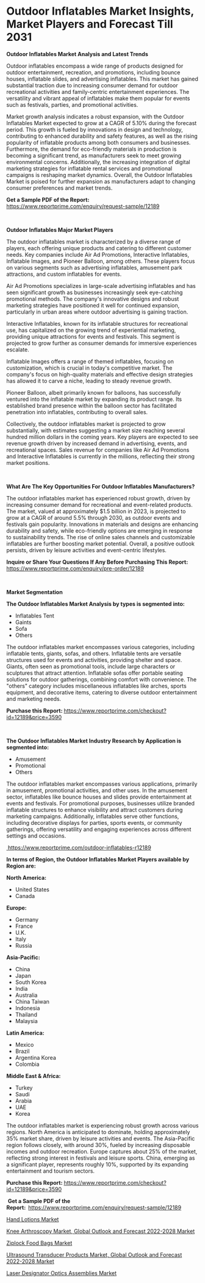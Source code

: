 <p><h1>Outdoor Inflatables Market Insights, Market Players and Forecast Till 2031</h1></p><p><strong>Outdoor Inflatables Market Analysis and Latest Trends</strong></p>
<p><p>Outdoor inflatables encompass a wide range of products designed for outdoor entertainment, recreation, and promotions, including bounce houses, inflatable slides, and advertising inflatables. This market has gained substantial traction due to increasing consumer demand for outdoor recreational activities and family-centric entertainment experiences. The versatility and vibrant appeal of inflatables make them popular for events such as festivals, parties, and promotional activities.</p><p>Market growth analysis indicates a robust expansion, with the Outdoor Inflatables Market expected to grow at a CAGR of 5.10% during the forecast period. This growth is fueled by innovations in design and technology, contributing to enhanced durability and safety features, as well as the rising popularity of inflatable products among both consumers and businesses. Furthermore, the demand for eco-friendly materials in production is becoming a significant trend, as manufacturers seek to meet growing environmental concerns. Additionally, the increasing integration of digital marketing strategies for inflatable rental services and promotional campaigns is reshaping market dynamics. Overall, the Outdoor Inflatables Market is poised for further expansion as manufacturers adapt to changing consumer preferences and market trends.</p></p>
<p><strong>Get a Sample PDF of the Report:&nbsp;</strong> <a href="https://www.reportprime.com/enquiry/request-sample/12189">https://www.reportprime.com/enquiry/request-sample/12189</a></p>
<p>&nbsp;</p>
<p><strong>Outdoor Inflatables Major Market Players</strong></p>
<p><p>The outdoor inflatables market is characterized by a diverse range of players, each offering unique products and catering to different customer needs. Key companies include Air Ad Promotions, Interactive Inflatables, Inflatable Images, and Pioneer Balloon, among others. These players focus on various segments such as advertising inflatables, amusement park attractions, and custom inflatables for events.</p><p>Air Ad Promotions specializes in large-scale advertising inflatables and has seen significant growth as businesses increasingly seek eye-catching promotional methods. The company's innovative designs and robust marketing strategies have positioned it well for continued expansion, particularly in urban areas where outdoor advertising is gaining traction.</p><p>Interactive Inflatables, known for its inflatable structures for recreational use, has capitalized on the growing trend of experiential marketing, providing unique attractions for events and festivals. This segment is projected to grow further as consumer demands for immersive experiences escalate.</p><p>Inflatable Images offers a range of themed inflatables, focusing on customization, which is crucial in today's competitive market. The company's focus on high-quality materials and effective design strategies has allowed it to carve a niche, leading to steady revenue growth.</p><p>Pioneer Balloon, albeit primarily known for balloons, has successfully ventured into the inflatable market by expanding its product range. Its established brand presence within the balloon sector has facilitated penetration into inflatables, contributing to overall sales.</p><p>Collectively, the outdoor inflatables market is projected to grow substantially, with estimates suggesting a market size reaching several hundred million dollars in the coming years. Key players are expected to see revenue growth driven by increased demand in advertising, events, and recreational spaces. Sales revenue for companies like Air Ad Promotions and Interactive Inflatables is currently in the millions, reflecting their strong market positions.</p></p>
<p>&nbsp;</p>
<p><strong>What Are The Key Opportunities For Outdoor Inflatables Manufacturers?</strong></p>
<p><p>The outdoor inflatables market has experienced robust growth, driven by increasing consumer demand for recreational and event-related products. The market, valued at approximately $1.5 billion in 2023, is projected to grow at a CAGR of around 5.5% through 2030, as outdoor events and festivals gain popularity. Innovations in materials and designs are enhancing durability and safety, while eco-friendly options are emerging in response to sustainability trends. The rise of online sales channels and customizable inflatables are further boosting market potential. Overall, a positive outlook persists, driven by leisure activities and event-centric lifestyles.</p></p>
<p><strong>Inquire or Share Your Questions If Any Before Purchasing This Report:</strong> <a href="https://www.reportprime.com/enquiry/pre-order/12189">https://www.reportprime.com/enquiry/pre-order/12189</a></p>
<p>&nbsp;</p>
<p><strong>Market Segmentation</strong></p>
<p><strong>The Outdoor Inflatables Market Analysis by types is segmented into:</strong></p>
<p><ul><li>Inflatables Tent</li><li>Gaints</li><li>Sofa</li><li>Others</li></ul></p>
<p><p>The outdoor inflatables market encompasses various categories, including inflatable tents, giants, sofas, and others. Inflatable tents are versatile structures used for events and activities, providing shelter and space. Giants, often seen as promotional tools, include large characters or sculptures that attract attention. Inflatable sofas offer portable seating solutions for outdoor gatherings, combining comfort with convenience. The "others" category includes miscellaneous inflatables like arches, sports equipment, and decorative items, catering to diverse outdoor entertainment and marketing needs.</p></p>
<p><strong>Purchase this Report:&nbsp;</strong><a href="https://www.reportprime.com/checkout?id=12189&price=3590">https://www.reportprime.com/checkout?id=12189&price=3590</a></p>
<p>&nbsp;</p>
<p><strong>The Outdoor Inflatables Market Industry Research by Application is segmented into:</strong></p>
<p><ul><li>Amusement</li><li>Promotional</li><li>Others</li></ul></p>
<p><p>The outdoor inflatables market encompasses various applications, primarily in amusement, promotional activities, and other uses. In the amusement sector, inflatables like bounce houses and slides provide entertainment at events and festivals. For promotional purposes, businesses utilize branded inflatable structures to enhance visibility and attract customers during marketing campaigns. Additionally, inflatables serve other functions, including decorative displays for parties, sports events, or community gatherings, offering versatility and engaging experiences across different settings and occasions.</p></p>
<p><a href="https://www.reportprime.com/outdoor-inflatables-r12189">&nbsp;https://www.reportprime.com/outdoor-inflatables-r12189</a></p>
<p><strong>In terms of Region, the Outdoor Inflatables Market Players available by Region are:</strong></p>
<p>
    <p> <strong> North America: </strong>
        <ul>
            <li>United States</li>
            <li>Canada</li>
        </ul>
        </p> 
    <p> <strong> Europe: </strong>
        <ul>
            <li>Germany</li>
            <li>France</li>
            <li>U.K.</li>
            <li>Italy</li>
            <li>Russia</li>
        </ul>
        </p> 
    <p> <strong> Asia-Pacific: </strong>
        <ul>
            <li>China</li>
            <li>Japan</li>
            <li>South Korea</li>
            <li>India</li>
            <li>Australia</li>
            <li>China Taiwan</li>
            <li>Indonesia</li>
            <li>Thailand</li>
            <li>Malaysia</li>
        </ul>
        </p> 
    <p> <strong> Latin America: </strong>
        <ul>
            <li>Mexico</li>
            <li>Brazil</li>
            <li>Argentina Korea</li>
            <li>Colombia</li>
        </ul>
        </p> 
    <p> <strong> Middle East & Africa: </strong>
        <ul>
            <li>Turkey</li>
            <li>Saudi</li>
            <li>Arabia</li>
            <li>UAE</li>
            <li>Korea</li>
        </ul>
    </p>
    </p>
<p><p>The outdoor inflatables market is experiencing robust growth across various regions. North America is anticipated to dominate, holding approximately 35% market share, driven by leisure activities and events. The Asia-Pacific region follows closely, with around 30%, fueled by increasing disposable incomes and outdoor recreation. Europe captures about 25% of the market, reflecting strong interest in festivals and leisure sports. China, emerging as a significant player, represents roughly 10%, supported by its expanding entertainment and tourism sectors.</p></p>
<p><strong>Purchase this Report: </strong><a href="https://www.reportprime.com/checkout?id=12189&price=3590">https://www.reportprime.com/checkout?id=12189&price=3590</a></p>
<p>&nbsp;<strong>Get a Sample PDF of the Report:&nbsp;&nbsp;</strong><a href="https://www.reportprime.com/enquiry/request-sample/12189">https://www.reportprime.com/enquiry/request-sample/12189</a></p>
<p><strong></strong></p>
<p><p><a href="https://github.com/GroverBarry/Market-Research-Report-List-7/blob/main/hand-lotions-market.md">Hand Lotions Market</a></p><p><a href="https://www.linkedin.com/pulse/future-knee-arthroscopy-market-global-outlook-forecast-2022-2028-h8bvf?trackingId=6OJaVwjETjKBu2qRN93sqw%3D%3D">Knee Arthroscopy Market, Global Outlook and Forecast 2022-2028 Market</a></p><p><a href="https://medium.com/@irwingibson2023/ziplock-food-bags-industry-forecast-market-shifts-and-strategic-imperatives-2024-2031-f70e9dd55143">Ziplock Food Bags Market</a></p><p><a href="https://www.linkedin.com/pulse/ultrasound-transducer-products-market-global-outlook-forecast-i2hwf?trackingId=28LwZgilTfaB02hFrVLKOQ%3D%3D">Ultrasound Transducer Products Market, Global Outlook and Forecast 2022-2028 Market</a></p><p><a href="https://issuu.com/reportprime-2/docs/laser-designator-optics-assemblies-_77606610949756">Laser Designator Optics Assemblies Market</a></p></p>